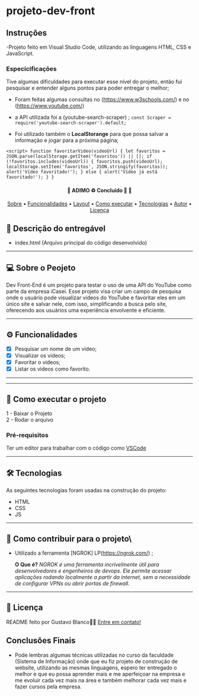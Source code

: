 # projeto-dev-front

## Instruções
-Projeto feito em Visual Studio Code, utilizando as linguagens HTML, CSS e JavaScript.

### Especicificações
Tive algumas dificuldades para executar esse nível do projeto, então fui pesquisar e entender alguns pontos para poder entregar o melhor;
- Foram feitas algumas consultas no (https://www.w3schools.com/) e no (https://www.youtube.com/) 

- a API utilizada foi a (youtube-search-scraper) ;
  `const Scraper = require('youtube-search-scraper').default;`

- Foi utilizado também o **LocalStorange** para que possa salvar a informação e jogar para a próxima página;

`<script>
        function favoritarVideo(videoUrl) {
            let favoritos = JSON.parse(localStorage.getItem('favoritos')) || [];
            if (!favoritos.includes(videoUrl)) {
                favoritos.push(videoUrl);
                localStorage.setItem('favoritos', JSON.stringify(favoritos));
                alert('Vídeo favoritado!');
            } else {
                alert('Vídeo já está favoritado!');
            }
        }`



  
<h4 align="center"> 
	🚧  ADIMO ♻️ Concluído 🚀 🚧
</h4>

<p align="center">
 <a href="#-sobre-o-projeto">Sobre</a> •
 <a href="#-funcionalidades">Funcionalidades</a> •
 <a href="#-layout">Layout</a> • 
 <a href="#-como-executar-o-projeto">Como executar</a> • 
 <a href="#-tecnologias">Tecnologias</a> • 
 <a href="#-autor">Autor</a> • 
 <a href="#user-content--licença">Licença</a>
</p>

## 📄 Descrição do entregável

- index.html (Arquivo principal do código desenvolvido)

---

## 💻 Sobre o Peojeto

Dev Front-End é um projeto para testar o uso de uma API do YouTube como parte da empresa iCasei. Esse projeto visa criar um campo de pesquisa onde o usuário pode visualizar vídeos do YouTube e favoritar eles em um único site e salvar nele, com isso, simplificando a busca pelo site, oferecendo aos usuários uma experiência envolvente e eficiente. 


---

## ⚙️ Funcionalidades

- [x] Pesquisar um nome de um video;
- [X] Visualizar os videos;
- [X] Favoritar o videos;
- [X] Listar os videos como favorito.
---

<!-- 
## 🎨 Layout


![Mobile 1](https://github.com/MatheusAlvarez/API-Clima/blob/main/assets/mobile.png)

![Web 1](https://github.com/MatheusAlvarez/API-Clima/blob/main/assets/web.png)

-->
---

## 🚀 Como executar o projeto

1 - Baixar o Projeto <br>
2 - Rodar o arquivo

### Pré-requisitos

Ter um editor para trabalhar com o código como [VSCode](https://code.visualstudio.com/docs)

---

## 🛠 Tecnologias

As seguintes tecnologias foram usadas na construção do projeto:

- HTML
- CSS
- JS

---

## 💪 Como contribuir para o projeto\

- Utilizado a ferramenta [NGROK] LP(https://ngrok.com/) ;

  **O Que é?**
  *NGROK é uma ferramenta incrivelmente útil para desenvolvedores e engenheiros de devops. Ele permite acessar aplicações rodando localmente a partir da internet, sem a necessidade de configurar VPNs ou abrir portas de firewall.*
---


## 📝 Licença

README feito por Gustavo Blanco👋🏽 [Entre em contato!](http://linkedin.com/in/gustavo-blancoc)

## Conclusões Finais
  - Pode lembras algumas técnicas utilizadas no curso da faculdade (Sistema de Informação) onde que eu fiz projeto de construção de website, utilizando as mesmas linguagens, espero ter entregado o melhor e que eu possa aprender mais e me aperfeiçoar na empresa e me evoluir cada vez mais na área e também melhorar cada vez mais e fazer cursos pela empresa. 


